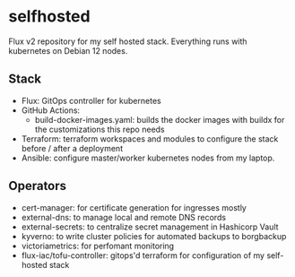 # selfhosted

Flux v2 repository for my self hosted stack. Everything runs with kubernetes on Debian 12 nodes.

## Stack

- Flux: GitOps controller for kubernetes
- GitHub Actions:
  - build-docker-images.yaml: builds the docker images with buildx for the customizations this repo needs
- Terraform: terraform workspaces and modules to configure the stack before / after a deployment
- Ansible: configure master/worker kubernetes nodes from my laptop.

## Operators

- cert-manager: for certificate generation for ingresses mostly
- external-dns: to manage local and remote DNS records
- external-secrets: to centralize secret management in Hashicorp Vault
- kyverno: to write cluster policies for automated backups to borgbackup
- victoriametrics: for perfomant monitoring
- flux-iac/tofu-controller: gitops'd terraform for configuration of my self-hosted stack
